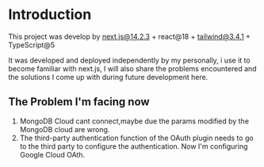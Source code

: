 # Introduction
This project was develop by next.js@14.2.3 + react@18 + tailwind@3.4.1 + TypeScript@5

It was developed and deployed independently by my personally, i use it to become familiar with next.js, I will also
share the problems encountered and the solutions I come up with during future development here.

## The Problem I'm facing now
1. MongoDB Cloud cant connect,maybe due the params modified by the MongoDB cloud are wrong.
2. The third-party authentication function of the OAuth plugin needs to go to the third party to configure the authentication. Now I'm configuring Google Cloud OAth. 